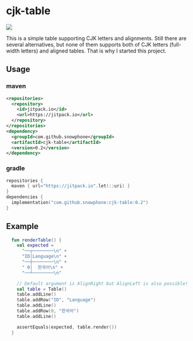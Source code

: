 # cjk-table
[![](https://jitci.com/gh/snowphone/cjk-table/svg)](https://jitci.com/gh/snowphone/cjk-table)

This is a simple table supporting CJK letters and alignments.
Still there are several alternatives, but none of them supports both of CJK letters
(full-width letters) and aligned tables.
That is why I started this project.

## Usage

### maven

```xml
<repositories>
  <repository>
    <id>jitpack.io</id>
    <url>https://jitpack.io</url>
  </repository>
</repositories>
<dependency>
  <groupId>com.github.snowphone</groupId>
  <artifactId>cjk-table</artifactId>
  <version>0.2</version>
</dependency>
```

### gradle

```kotlin
repositories {
  maven { url="https://jitpack.io".let(::uri) }
}
dependencies {
  implementation("com.github.snowphone:cjk-table:0.2")
}
```

## Example

```kotlin
  fun renderTable() {
    val expected =
      "──┬────────\n" +
      "ID│Language\n" +
      "──┼────────\n" +
      " 0│  한국어\n" +
      "──┴────────\n"

    // Default argument is AlignRight but AlignLeft is also possible!
    val table = Table() 
    table.addLine()
    table.addRow("ID", "Language")
    table.addLine()
    table.addRow(0, "한국어")
    table.addLine()

    assertEquals(expected, table.render())
  }
```
